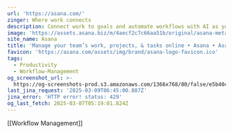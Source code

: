 ```yaml
---
url: 'https://asana.com/'
zinger: Where work connects
description: Connect work to goals and automate workflows with AI as your teammate.
image: 'https://assets.asana.biz/m/4aecf2c7c66aa51b/original/asana-meta-coral-1x.png'
site_name: Asana
title: 'Manage your team’s work, projects, & tasks online • Asana • Asana'
favicon: 'https://asana.com/assets/img/brand/asana-logo-favicon.ico'
tags:
  - Productivity
  - Workflow-Management
og_screenshot_url: >-
  https://og-screenshots-prod.s3.amazonaws.com/1366x768/80/false/e5b40c7fcd19cfe504e457d139bc52af155b4cb5d39853147e654dd8cfe77aac.jpeg
last_jina_request: '2025-03-09T06:45:00.887Z'
jina_error: 'HTTP error! status: 429'
og_last_fetch: 2025-03-07T05:19:01.824Z
---
```

[[Workflow Management]]

